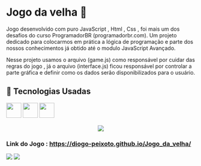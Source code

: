 # Jogo da velha 👵

<p>Jogo desenvolvido com puro JavaScript , Html , Css , foi mais um dos  desafios do curso ProgramadorBR (programadorbr.com). Um projeto dedicado para colocarmos em prática a lógica de 
programação e parte dos nossos conhecimentos já obtido até o modulo JavaScript Avançado.

<p>Nesse projeto usamos o arquivo (game.js) como responsável por cuidar das regras do jogo , já o arquivo (interface.js) ficou responsável por controlar a parte gráfica e definir como os dados serão disponibilizados para o usuário.</p>

## 🚀 Tecnologias Usadas


<div>
  <img style="height: 40px; width: 40px" src="https://user-images.githubusercontent.com/71359547/143244184-cad8237f-6911-4e4e-9962-3f44cf680afb.png">
  <img style="height: 40px; width: 40px" src="https://user-images.githubusercontent.com/71359547/143244257-cfdfb183-11c7-4d3b-b61d-c21dab8e867b.png">
  <img style="height: 40px; width: 40px;" src="https://user-images.githubusercontent.com/71359547/143244308-922ff602-8189-4439-bfeb-35e748d7e02e.png">
</div><br>

<div align="center">
  <img src="https://user-images.githubusercontent.com/71359547/143442206-6d180639-2e8a-4439-8c69-e3086a2be354.gif">
</div>




### Link do Jogo : https://diogo-peixoto.github.io/Jogo_da_velha/

<a href="mailto:diogosoarespeixoto41@gmail.com"><img src="https://img.shields.io/badge/Gmail-D14836?style=for-the-badge&logo=gmail&logoColor=white"></a>
<a href="https://www.linkedin.com/in/diogo-soares-peixoto-21063421b/"><img src="https://img.shields.io/badge/LinkedIn-0077B5?style=for-the-badge&logo=linkedin&logoColor=white"></a>
